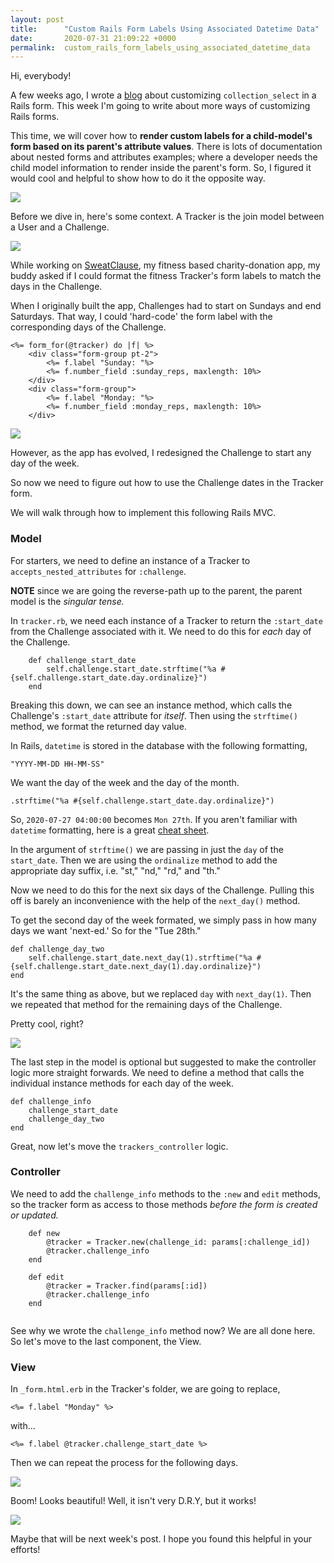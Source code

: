 ```yaml
---
layout: post
title:      "Custom Rails Form Labels Using Associated Datetime Data"
date:       2020-07-31 21:09:22 +0000
permalink:  custom_rails_form_labels_using_associated_datetime_data
---
```




Hi, everybody!

A few weeks ago, I wrote a [blog](https://christopherkalfas.github.io/custom_collections_in_rails_forms) about customizing `collection_select` in a Rails form. This week I'm going to write about more ways of customizing Rails forms. 

This time, we will cover how to **render custom labels for a child-model's form based on its parent's attribute values**. There is lots of documentation about nested forms and attributes examples; where a developer needs the child model information to render inside the parent's form. So, I figured it would cool and helpful to show how to do it the opposite way. 

![](https://media.giphy.com/media/idw3dW74u7VT9EfO4e/giphy.gif)


Before we dive in, here's some context. A Tracker is the join model between a User and a Challenge.

![](https://i.ibb.co/RY3dfTx/Sweat-Clause-Schema.jpg)


While working on [SweatClause](http://radiant-wave-27873.herokuapp.com/), my fitness based charity-donation app, my buddy asked if I could format the fitness Tracker's form labels to match the days in the Challenge.

When I originally built the app, Challenges had to start on Sundays and end Saturdays. That way, I could 'hard-code' the form label with the corresponding days of the Challenge. 

```
<%= form_for(@tracker) do |f| %>
    <div class="form-group pt-2">
        <%= f.label "Sunday: "%>
        <%= f.number_field :sunday_reps, maxlength: 10%>
    </div>
    <div class="form-group">
        <%= f.label "Monday: "%>
        <%= f.number_field :monday_reps, maxlength: 10%>
    </div>
```



![](https://i.ibb.co/jZMBZbk/trackerformhardcode.png)

However, as the app has evolved, I redesigned the Challenge to start any day of the week. 



So now we need to figure out how to use the Challenge dates in the Tracker form. 

We will walk through how to implement this following Rails MVC.


### Model

For starters, we need to define an instance of a Tracker to `accepts_nested_attributes` for `:challenge`.

**NOTE** since we are going the reverse-path up to the parent, the parent model is the *singular tense.*

In `tracker.rb`, we need each instance of a Tracker to return the `:start_date` from the Challenge associated with it. We need to do this for *each* day of the Challenge.

```
    def challenge_start_date
        self.challenge.start_date.strftime("%a #{self.challenge.start_date.day.ordinalize}")
    end
```

Breaking this down, we can see an instance method, which calls the Challenge's `:start_date` attribute for *itself*. Then using the `strftime()` method, we format the returned day value.

In Rails, `datetime` is stored in the database with the following formatting, 

`"YYYY-MM-DD HH-MM-SS"` 

We want the day of the week and the day of the month.

`.strftime("%a #{self.challenge.start_date.day.ordinalize}")`   

So, `2020-07-27 04:00:00` becomes `Mon 27th`. If you aren't familiar with `datetime` formatting, here is a great [cheat sheet](https://www.shortcutfoo.com/app/dojos/ruby-date-format-strftime/cheatsheet). 



In the argument of `strftime()` we are passing in just the `day` of the `start_date`. Then we are using the `ordinalize` method to add the appropriate day suffix, i.e. "st," "nd," "rd," and "th."

Now we need to do this for the next six days of the Challenge. Pulling this off is barely an inconvenience with the help of the `next_day()` method. 

To get the second day of the week formated, we simply pass in how many days we want 'next-ed.' So for the "Tue 28th." 
```
def challenge_day_two
    self.challenge.start_date.next_day(1).strftime("%a #{self.challenge.start_date.next_day(1).day.ordinalize}")
end
```

It's the same thing as above, but we replaced `day` with `next_day(1)`.  Then we repeated that method for the remaining days of the Challenge. 

Pretty cool, right?

![](https://media.giphy.com/media/W038TiB3SHLIBAnkYM/giphy.gif)

The last step in the model is optional but suggested to make the controller logic more straight forwards. We need to define a method that calls the individual instance methods for each day of the week. 

```
def challenge_info
    challenge_start_date
    challenge_day_two
end 
```

Great, now let's move the `trackers_controller` logic.

### Controller

We need to add the `challenge_info` methods to the `:new` and `edit` methods, so the tracker form as access to those methods *before the form is created or updated.*

```
    def new
        @tracker = Tracker.new(challenge_id: params[:challenge_id])
        @tracker.challenge_info
    end

    def edit
        @tracker = Tracker.find(params[:id])
        @tracker.challenge_info
    end
    
```

See why we wrote the `challenge_info` method now? We are all done here. So let's move to the last component, the View. 


### View

In `_form.html.erb` in the Tracker's folder, we are going to replace,

`<%= f.label "Monday" %>`

with...

`<%= f.label @tracker.challenge_start_date %>`

Then we can repeat the process for the following days. 

![](https://i.ibb.co/h84kyyg/trackernestdataform.png)

Boom! Looks beautiful! Well, it isn't very D.R.Y, but it works! 

![](https://media.giphy.com/media/7EeREHnUCOoUZMjTGO/giphy.gif)

Maybe that will be next week's post. 
I hope you found this helpful in your efforts!
